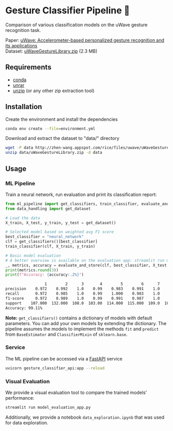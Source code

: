 # Gesture Classifier Pipeline 🤌
Comparison of various classification models on the uWave gesture recognition task.

Paper: [uWave: Accelerometer-based personalized gesture recognition and its applications](https://ieeexplore.ieee.org/document/4912759)\
Dataset: [uWaveGestureLibrary.zip](http://zhen-wang.appspot.com/rice/files/uwave/uWaveGestureLibrary.zip) (2.3 MB)

## Requirements
- [conda](https://conda.io/projects/conda/en/latest/user-guide/install/index.html) 
- [unrar](https://www.rarlab.com/rar_add.htm)
- [unzip](https://linux.die.net/man/1/unzip) (or any other zip extraction tool)

## Installation
Create the environment and install the dependencies
```bash
conda env create --file=environment.yml
```

Download and extract the dataset to "data/" directory
```bash
wget -P data http://zhen-wang.appspot.com/rice/files/uwave/uWaveGestureLibrary.zip
unzip data/uWaveGestureLibrary.zip -d data
```



## Usage
### ML Pipeline
Train a neural network, run evaluation and print its classification report:
```python
from ml_pipeline import get_classifiers, train_classifier, evaluate_and_store
from data_handling import get_dataset

# Load the data
X_train, X_test, y_train, y_test = get_dataset()

# Selected model based on weighted avg F1 score
best_classifier = "neural_network"
clf = get_classifiers()[best_classifier]
train_classifier(clf, X_train, y_train)

# Basic model evaluation
# A better overview is available on the evaluation app: streamlit run model_evaluation_app.py
_, metrics, accuracy = evaluate_and_store(clf, best_classifier, X_test, y_test, metrics_df=True)
print(metrics.round(3))
print(f"Accuracy: {accuracy:.2%}")
```
```bash
                 1        2      3       4        5        6      7      8  accuracy  macro avg  weighted avg
precision    0.972    0.992    1.0    0.99    0.983    0.991    1.0    1.0     0.991      0.991         0.991
recall       0.972    0.985    1.0    0.99    1.000    0.983    1.0    1.0     0.991      0.991         0.991
f1-score     0.972    0.989    1.0    0.99    0.991    0.987    1.0    1.0     0.991      0.991         0.991
support    107.000  132.000  108.0  103.00  114.000  115.000  109.0  108.0     0.991    896.000       896.000
Accuracy: 99.11%
```

<b>Note:</b> ```get_classifiers()``` contains a dictionary of models with default parameters. You can add your own models by extending the dictionary. The pipeline assumes the models to implement the methods ```fit``` and ```predict``` from ```BaseEstimator``` and ```ClassifierMixin``` of ```sklearn.base```.


### Service
The ML pipeline can be accessed via a [FastAPI](https://github.com/tiangolo/fastapi) service
```bash
uvicorn gesture_classifier_api:app --reload
```

### Visual Evaluation
We provide a visual evaluation tool to compare the trained models' performance:
```bash
streamlit run model_evaluation_app.py
```

Additionally, we provide a notebook ```data_exploration.ipynb``` that was used for data exploration.
